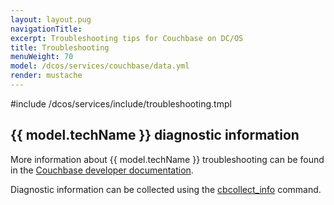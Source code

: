 ```yaml
---
layout: layout.pug
navigationTitle:
excerpt: Troubleshooting tips for Couchbase on DC/OS
title: Troubleshooting
menuWeight: 70
model: /dcos/services/couchbase/data.yml
render: mustache
---
```


#include /dcos/services/include/troubleshooting.tmpl

## {{ model.techName }} diagnostic information

More information about {{ model.techName }} troubleshooting can be found in the [Couchbase developer documentation](https://developer.couchbase.com/documentation/server/current/troubleshooting/troubleshooting-general-tips.html).

Diagnostic information can be collected using the [cbcollect_info](https://developer.couchbase.com/documentation/server/current/cli/cbcollect-info-tool.html) command.
